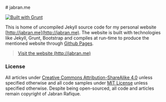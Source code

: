 # jabran.me

[![Built with Grunt](https://cdn.gruntjs.com/builtwith.png)](http://gruntjs.com/)

This is home of uncompiled Jekyll source code for my personal website [http://jabran.me](http://jabran.me). The website is built with technologies like Jekyll, Grunt, Bootstrap and compiles at run-time to produce the mentioned website through [Github Pages](https://pages.github.com/).


> [Visit the website (http://jabran.me)](http://jabran.me)


### License

All articles under [Creative Commons Attribution-ShareAlike 4.0](http://creativecommons.org/licenses/by-sa/4.0/legalcode) unless specified otherwise and all code samples under [MIT License](http://opensource.org/licenses/MIT) unless specified otherwise. Despite being open-sourced, all code and articles remain copyright of Jabran Rafique.

